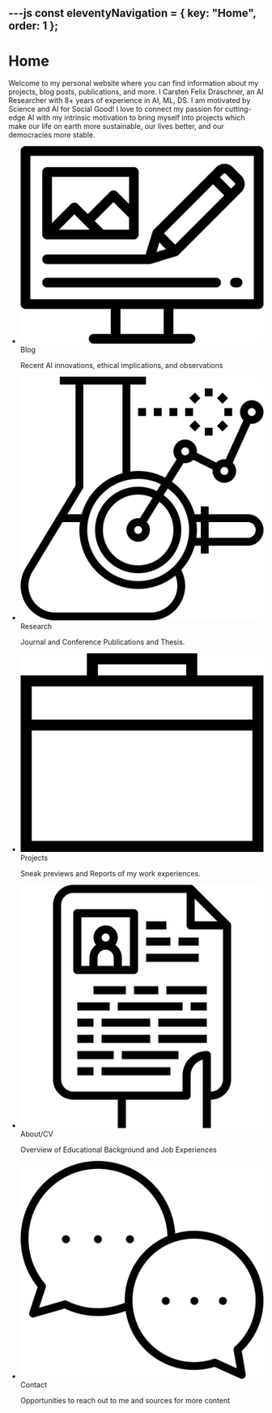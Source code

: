 ---js
const eleventyNavigation = {
	key: "Home",
	order: 1
};
---
# Home
Welcome to my personal website where you can find information about my projects, blog posts, publications, and more. I Carsten Felix Draschner, an AI Researcher with 8+ years of experience in AI, ML, DS. I am motivated by Science and AI for Social Good! I love to connect my passion for cutting-edge AI with my intrinsic motivation to bring myself into projects which make our life on earth more sustainable, our lives better, and our democracies more stable.
<div class="container">
  <nav class="card-navigation">
    <ul>
      <li>
        <a href="/blog/" style="text-decoration: none; color: inherit;">
          <div class="card">
            <img src="img/svg/blog-svgrepo-com.svg" alt="BlogIcon" class="invert-for-dark-mode">
            <div>
              <span class="card-title">Blog</span>
              <p>Recent AI innovations, ethical implications, and observations</p>
            </div>
          </div>
        </a>
      </li>
      <li>
        <a href="/research/" style="text-decoration: none; color: inherit;">
          <div class="card">
            <img src="img/svg/research-3-svgrepo-com.svg" alt="ResearchIcon" class="invert-for-dark-mode">
            <div>
              <span class="card-title">Research</span>
              <p>Journal and Conference Publications and Thesis.</p>
            </div>
          </div>
        </a>
      </li>
      <li>
        <a href="/projects/" style="text-decoration: none; color: inherit;">
          <div class="card">
            <img src="img/svg/projects-svgrepo-com.svg" alt="ProjectsIcon" class="invert-for-dark-mode">
            <div>
              <span class="card-title">Projects</span>
              <p>Sneak previews and Reports of my work experiences.</p>
            </div>
          </div>
        </a>
      </li>
      <li>
        <a href="/about/" style="text-decoration: none; color: inherit;">
          <div class="card">
            <img src="img/svg/resume-business-cv-work-job-curriculum-svgrepo-com.svg" alt="CvIcon" class="invert-for-dark-mode">
            <div>
              <span class="card-title">About/CV</span>
              <p>Overview of Educational Background and Job Experiences</p>
            </div>
          </div>
        </a>
      </li>
      <li>
        <a href="/contact/" style="text-decoration: none; color: inherit;">
          <div class="card">
            <img src="img/svg/contact-chatting-communication-svgrepo-com.svg" alt="ContactIcon" class="invert-for-dark-mode">
            <div>
              <span class="card-title">Contact</span>
              <p>Opportunities to reach out to me and sources for more content</p>
            </div>
          </div>
        </a>
      </li>
    </ul>
  </nav>
</div>